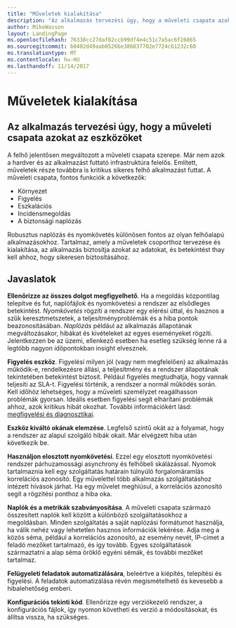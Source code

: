 ```yaml
---
title: "Műveletek kialakítása"
description: "Az alkalmazás tervezési úgy, hogy a műveleti csapata azokat az eszközöket"
author: MikeWasson
layout: LandingPage
ms.openlocfilehash: 76338cc27daf82ccb99df4e4c51c7a5ac6f26065
ms.sourcegitcommit: b0482d49aab0526be386837702e7724c61232c60
ms.translationtype: MT
ms.contentlocale: hu-HU
ms.lasthandoff: 11/14/2017
---
```

# <a name="design-for-operations"></a>Műveletek kialakítása

## <a name="design-an-application-so-that-the-operations-team-has-the-tools-they-need"></a>Az alkalmazás tervezési úgy, hogy a műveleti csapata azokat az eszközöket

A felhő jelentősen megváltozott a műveleti csapata szerepe. Már nem azok a hardver és az alkalmazást futtató infrastruktúra felelős.  Említett, műveletek része továbbra is kritikus sikeres felhő alkalmazást futtat. A műveleti csapata, fontos funkciók a következők:

- Környezet
- Figyelés
- Eszkalációs
- Incidensmegoldás
- A biztonsági naplózás

Robusztus naplózás és nyomkövetés különösen fontos az olyan felhőalapú alkalmazásokhoz. Tartalmaz, amely a műveletek csoporthoz tervezése és kialakítása, az alkalmazás biztosítja azokat az adatokat, és betekintést thay kell ahhoz, hogy sikeresen biztosításához.  <!-- to do: Link to DevOps checklist -->

## <a name="recommendations"></a>Javaslatok

**Ellenőrizze az összes dolgot megfigyelhető**. Ha a megoldás központilag telepítve és fut, naplófájlok és nyomkövetési a rendszer az elsődleges betekintést. *Nyomkövetés* rögzíti a rendszer egy elérési úttal, és hasznos a szűk keresztmetszetek, a teljesítményproblémák és a hiba pontok beazonosításában. *Naplózás* például az alkalmazás állapotának megváltozásakor, hibákat és kivételeket az egyes eseményeket rögzíti. Jelentkezzen be az üzemi, ellenkező esetben ha esetleg szükség lenne rá a legtöbb nagyon időpontokban insight elvesznek.

**Figyelés eszköz**. Figyelési milyen jól (vagy nem megfelelően) az alkalmazás működik-e, rendelkezésre állási, a teljesítmény és a rendszer állapotának tekintetében betekintést biztosít. Például figyelés megtudhatja, hogy vannak teljesíti az SLA-t. Figyelési történik, a rendszer a normál működés során. Kell időhöz lehetséges, hogy a műveleti személyzet reagálhasson problémák gyorsan. Ideális esetben figyelési segít elhárítani problémák ahhoz, azok kritikus hibát okozhat. További információkért lásd: [megfigyelési és diagnosztikai][monitoring].

**Eszköz kiváltó okának elemzése**. Legfelső szintű okát az a folyamat, hogy a rendszer az alapul szolgáló hibák okait. Már elvégzett hiba után következik be. 

**Használjon elosztott nyomkövetési**. Ezzel egy elosztott nyomkövetési rendszer párhuzamossági asynchrony és felhőbeli skálázással. Nyomok tartalmaznia kell egy szolgáltatás határain túlnyúló forgalomáramlás korrelációs azonosító. Egy művelettel több alkalmazás szolgáltatáshoz intézett hívások járhat. Ha egy művelet meghiúsul, a korrelációs azonosító segít a rögzítési ponthoz a hiba oka. 

**Naplók és a metrikák szabványosítása**. A műveleti csapata származó összesített naplók kell között a különböző szolgáltatásokhoz a megoldásban. Minden szolgáltatás a saját naplózási formátumot használja, ha válik nehéz vagy lehetetlen hasznos információk lekérése. Adja meg a közös séma, például a korrelációs azonosító, az esemény nevét, IP-címet a feladó mezőket tartalmazó, és így tovább. Egyes szolgáltatások származtatni a alap séma öröklő egyéni sémák, és további mezőket tartalmaz.

**Felügyeleti feladatok automatizálására**, beleértve a kiépítés, telepítési és figyelési. A feladatok automatizálása révén megismételhető és kevesebb a hibalehetőség emberi. 

**Konfigurációs tekinti kód**. Ellenőrizze egy verziókezelő rendszer, a konfigurációs fájlok, így nyomon követheti és verzió a módosításokat, és állítsa vissza, ha szükséges. 


<!-- links -->

[monitoring]: ../../best-practices/monitoring.md


